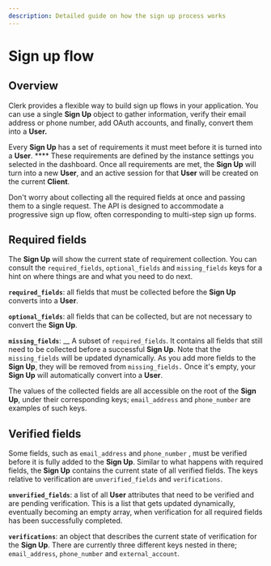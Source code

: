 ```yaml
---
description: Detailed guide on how the sign up process works
---
```


# Sign up flow

## Overview

Clerk provides a flexible way to build sign up flows in your application. You can use a single **Sign Up** object to gather information, verify their email address or phone number, add OAuth accounts, and finally, convert them into a **User.**

Every **Sign Up** has a set of requirements it must meet before it is turned into a **User**.  ****  These requirements are defined by the instance settings you selected in the dashboard.  Once all requirements are met, the **Sign Up** will turn into a new **User**, and an active session for that **User** will be created on the current **Client**.

Don't worry about collecting all the required fields at once and passing them to a single request. The API is designed to accommodate a progressive sign up flow, often corresponding to multi-step sign up forms.

## **Required fields**

The **Sign Up** will show the current state of requirement collection. You can consult the `required_fields`, `optional_fields` and `missing_fields` keys for a hint on where things are and what you need to do next.

**`required_fields`**:  all fields that must be collected before the **Sign Up** converts into a **User**.

**`optional_fields`**:  all fields that can be collected, but are not necessary to convert the **Sign Up**.

**`missing_fields`**: __ A subset of `required_fields`. It contains all fields that still need to be collected before a successful **Sign Up**. Note that the `missing_fields` will be updated dynamically. As you add more fields to the **Sign Up**, they will be removed from `missing_fields.` Once it's empty, your **Sign Up** will automatically convert into a **User**.

The values of the collected fields are all accessible on the root of the **Sign Up**, under their corresponding keys; `email_address` and `phone_number` are examples of such keys.

## Verified fields

Some fields, such as `email_address` and `phone_number` , must be verified before it is fully added to the **Sign Up**.  Similar to what happens with required fields, the **Sign Up** contains the current state of all verified fields.  The keys relative to verification are `unverified_fields` and `verifications`.

**`unverified_fields`**: a list of all **User** attributes that need to be verified and are pending verification. This is a list that gets updated dynamically, eventually becoming an empty array, when verification for all required fields  has been successfully completed.

**`verifications`**: an object that describes the current state of verification for the **Sign Up**. There are currently three different keys nested in there; `email_address`, `phone_number` and `external_account`.&#x20;
